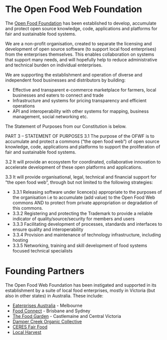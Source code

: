 # The Open Food Web Foundation <a id="OFWF">

The [Open Food Foundation](www.openfoodweb.org/foundation) has been established to develop, accumulate and protect open source knowledge, code, applications and platforms for fair and sustainable food systems. 

We are a non-profit organisation, created to separate the licensing and development of open source software (to support local food enterprises) from the enterprises themselves. This enables collaboration on systems that support many needs, and will hopefully help to reduce administrative and technical burden on individual enterprises. 

We are supporting the establishment and operation of diverse and independent food businesses and distributors by building:
*  Effective and transparent e-commerce marketplace for farmers, local businesses and eaters to connect and trade
*  Infrastructure and systems for pricing transparency and efficient operations
*  API and interoperability with other systems for mapping, business management, social networking etc.

The Statement of Purposes from our Constitution is below.

PART 3 – STATEMENT OF PURPOSES
3.1 The purpose of the OFWF is to accumulate and protect a commons (“the open food web”) of open source knowledge, code, applications and platforms to support the proliferation of fair and sustainable food systems.  

3.2 It will provide an ecosystem for coordinated, collaborative innovation to accelerate development of these open platforms and applications.

3.3 It will provide organisational, legal, technical and financial support for “the open food web”, through but not limited to the following strategies:
*  3.3.1	Releasing software under licence(s) appropriate to the purposes of the organisation i.e to accumulate (add value) to the Open Food Web commons AND to protect from private appropriation or degradation of this commons. 
*  3.3.2	Registering and protecting the Trademark to provide a reliable indicator of quality/source/security for members and users
*  3.3.3	Facilitating development of processes, standards and interfaces to ensure quality and interoperability 
*  3.3.4	Provision and maintenance of technology infrastructure, including hosting
*  3.3.5	Networking, training and skill development of food systems focused technical specialists

# Founding Partners

The Open Food Web Foundation has been instigated and supported in its establishment by a suite of local food enterprises, mostly in Victoria (but also in other states) in Australia. These include:
* [Eaterprises Australia](www.eaterprises.com.au) - Melbourne
* [Food Connect](www.foodconnect.com.au) - Brisbane and Sydney
* [The Food Garden](http://www.foodgarden.com.au/) - Castlemaine and Central Victoria
* [Damper Creek Organic Collective](http://www.michaelbgreen.com.au/community-supported-agriculture)
* [CERES Fair Food](http://www.ceresfairfood.org.au/)
* [Local Harvest](http://www.localharvest.org.au/)